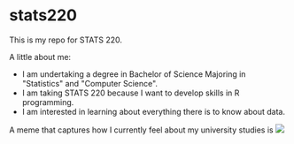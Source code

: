 # stats220

This is my repo for STATS 220. 

A little about me:

- I am undertaking a degree in Bachelor of Science Majoring in "Statistics" and "Computer Science".
- I am taking STATS 220 because I want to develop skills in R programming.
- I am interested in learning about everything there is to know about data.

A meme that captures how I currently feel about my university studies is ![](https://c.tenor.com/8druEACXtX8AAAAd/tenor.gif)
